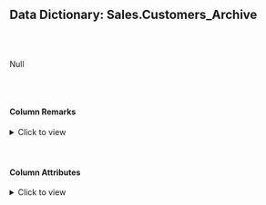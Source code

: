 ## Data Dictionary: Sales.Customers_Archive 
 <br /> 
 <br /> 
 Null 
 <br /> 
 <br /> 
 

####  Column Remarks
 <Details> 
 <Summary>Click to view</Summary> 
 

<br /> 
 | Column | Remarks | 
 |------|------|  
|**CustomerID**| Null | 
|**CustomerName**| Null | 
|**BillToCustomerID**| Null | 
|**CustomerCategoryID**| Null | 
|**BuyingGroupID**| Null | 
|**PrimaryContactPersonID**| Null | 
|**AlternateContactPersonID**| Null | 
|**DeliveryMethodID**| Null | 
|**DeliveryCityID**| Null | 
|**PostalCityID**| Null | 
|**CreditLimit**| Null | 
|**AccountOpenedDate**| Null | 
|**StandardDiscountPercentage**| Null | 
|**IsStatementSent**| Null | 
|**IsOnCreditHold**| Null | 
|**PaymentDays**| Null | 
|**PhoneNumber**| Null | 
|**FaxNumber**| Null | 
|**DeliveryRun**| Null | 
|**RunPosition**| Null | 
|**WebsiteURL**| Null | 
|**DeliveryAddressLine1**| Null | 
|**DeliveryAddressLine2**| Null | 
|**DeliveryPostalCode**| Null | 
|**DeliveryLocation**| Null | 
|**PostalAddressLine1**| Null | 
|**PostalAddressLine2**| Null | 
|**PostalPostalCode**| Null | 
|**LastEditedBy**| Null | 
|**ValidFrom**| Null | 
|**ValidTo**| Null | 
 
 </Details> 
 <br /> 
 <br />  


#### Column Attributes 
 <Details> 
 <Summary>Click to view</Summary>
 

<br /> 
 | Column | ColumnDefault | IsNullable | DataType | CharMaxLength | CharDataLength | NumericPrecision | NumericScale | DatetimePrecision | CharSetName | CollationName |
 |------|------|------|------|------|------|------|------|------|------|------|
 |**CustomerID**| Null | NO | int | Null | Null | 10 | 0 | Null | Null | Null | 
|**CustomerName**| Null | NO | nvarchar | 100 | 200 | Null | Null | Null | UNICODE | Latin1_General_100_CI_AS | 
|**BillToCustomerID**| Null | NO | int | Null | Null | 10 | 0 | Null | Null | Null | 
|**CustomerCategoryID**| Null | NO | int | Null | Null | 10 | 0 | Null | Null | Null | 
|**BuyingGroupID**| Null | YES | int | Null | Null | 10 | 0 | Null | Null | Null | 
|**PrimaryContactPersonID**| Null | NO | int | Null | Null | 10 | 0 | Null | Null | Null | 
|**AlternateContactPersonID**| Null | YES | int | Null | Null | 10 | 0 | Null | Null | Null | 
|**DeliveryMethodID**| Null | NO | int | Null | Null | 10 | 0 | Null | Null | Null | 
|**DeliveryCityID**| Null | NO | int | Null | Null | 10 | 0 | Null | Null | Null | 
|**PostalCityID**| Null | NO | int | Null | Null | 10 | 0 | Null | Null | Null | 
|**CreditLimit**| Null | YES | decimal | Null | Null | 18 | 2 | Null | Null | Null | 
|**AccountOpenedDate**| Null | NO | date | Null | Null | Null | Null | 0 | Null | Null | 
|**StandardDiscountPercentage**| Null | NO | decimal | Null | Null | 18 | 3 | Null | Null | Null | 
|**IsStatementSent**| Null | NO | bit | Null | Null | Null | Null | Null | Null | Null | 
|**IsOnCreditHold**| Null | NO | bit | Null | Null | Null | Null | Null | Null | Null | 
|**PaymentDays**| Null | NO | int | Null | Null | 10 | 0 | Null | Null | Null | 
|**PhoneNumber**| Null | NO | nvarchar | 20 | 40 | Null | Null | Null | UNICODE | Latin1_General_100_CI_AS | 
|**FaxNumber**| Null | NO | nvarchar | 20 | 40 | Null | Null | Null | UNICODE | Latin1_General_100_CI_AS | 
|**DeliveryRun**| Null | YES | nvarchar | 5 | 10 | Null | Null | Null | UNICODE | Latin1_General_100_CI_AS | 
|**RunPosition**| Null | YES | nvarchar | 5 | 10 | Null | Null | Null | UNICODE | Latin1_General_100_CI_AS | 
|**WebsiteURL**| Null | NO | nvarchar | 256 | 512 | Null | Null | Null | UNICODE | Latin1_General_100_CI_AS | 
|**DeliveryAddressLine1**| Null | NO | nvarchar | 60 | 120 | Null | Null | Null | UNICODE | Latin1_General_100_CI_AS | 
|**DeliveryAddressLine2**| Null | YES | nvarchar | 60 | 120 | Null | Null | Null | UNICODE | Latin1_General_100_CI_AS | 
|**DeliveryPostalCode**| Null | NO | nvarchar | 10 | 20 | Null | Null | Null | UNICODE | Latin1_General_100_CI_AS | 
|**DeliveryLocation**| Null | YES | geography | -1 | -1 | Null | Null | Null | Null | Null | 
|**PostalAddressLine1**| Null | NO | nvarchar | 60 | 120 | Null | Null | Null | UNICODE | Latin1_General_100_CI_AS | 
|**PostalAddressLine2**| Null | YES | nvarchar | 60 | 120 | Null | Null | Null | UNICODE | Latin1_General_100_CI_AS | 
|**PostalPostalCode**| Null | NO | nvarchar | 10 | 20 | Null | Null | Null | UNICODE | Latin1_General_100_CI_AS | 
|**LastEditedBy**| Null | NO | int | Null | Null | 10 | 0 | Null | Null | Null | 
|**ValidFrom**| Null | NO | datetime2 | Null | Null | Null | Null | 7 | Null | Null | 
|**ValidTo**| Null | NO | datetime2 | Null | Null | Null | Null | 7 | Null | Null | 
 
 </Details> 
